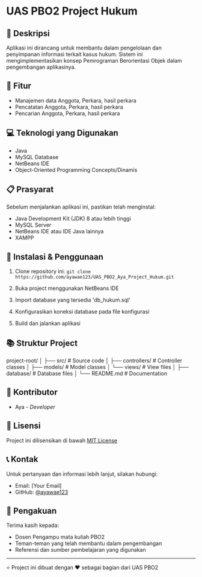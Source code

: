 # UAS PBO2 Project Hukum

## 📝 Deskripsi
Aplikasi ini dirancang untuk membantu dalam pengelolaan dan penyimpanan informasi terkait kasus hukum. Sistem ini mengimplementasikan konsep Pemrograman Berorientasi Objek dalam pengembangan aplikasinya.

## 🚀 Fitur
- Manajemen data Anggota, Perkara, hasil perkara
- Pencatatan Anggota, Perkara, hasil perkara
- Pencarian Anggota, Perkara, hasil perkara

## 💻 Teknologi yang Digunakan
- Java
- MySQL Database  
- NetBeans IDE
- Object-Oriented Programming Concepts/Dinamis
  

## 📋 Prasyarat
Sebelum menjalankan aplikasi ini, pastikan telah menginstal:
- Java Development Kit (JDK) 8 atau lebih tinggi
- MySQL Server
- NetBeans IDE atau IDE Java lainnya
- XAMPP

## 🔧 Instalasi & Penggunaan
1. Clone repository ini:
```git clone https://github.com/ayawae123/UAS_PBO2_Aya_Project_Hukum.git```

2. Buka project menggunakan NetBeans IDE

3. Import database yang tersedia 'db_hukum.sql'

4. Konfigurasikan koneksi database pada file konfigurasi  

5. Build dan jalankan aplikasi

## 📚 Struktur Project
project-root/
│
├── src/                    # Source code
│   ├── controllers/       # Controller classes
│   ├── models/           # Model classes
│   └── views/            # View files
│
├── database/              # Database files
│
└── README.md             # Documentation

## 👥 Kontributor
- Aya - *Developer*

## 📄 Lisensi
Project ini dilisensikan di bawah [MIT License](LICENSE)

## 📞 Kontak
Untuk pertanyaan dan informasi lebih lanjut, silakan hubungi:
- Email: [Your Email]
- GitHub: [@ayawae123](https://github.com/ayawae123)

## 🙏 Pengakuan
Terima kasih kepada:
- Dosen Pengampu mata kuliah PBO2
- Teman-teman yang telah membantu dalam pengembangan
- Referensi dan sumber pembelajaran yang digunakan

---
⭐ Project ini dibuat dengan ♥ sebagai bagian dari UAS PBO2
